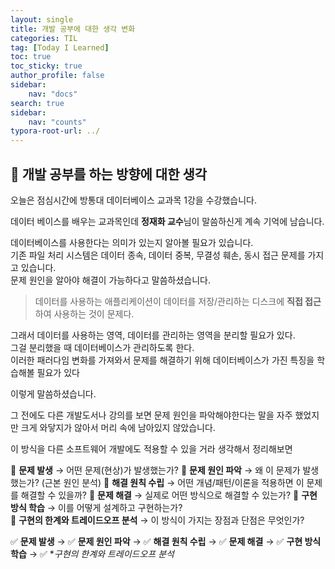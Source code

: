 ```yaml
---
layout: single
title: 개발 공부에 대한 생각 변화
categories: TIL
tag: [Today I Learned]
toc: true
toc_sticky: true
author_profile: false
sidebar:
    nav: "docs"
search: true
sidebar:
    nav: "counts"
typora-root-url: ../
---
```


## 📌 개발 공부를 하는 방향에 대한 생각

오늘은 점심시간에 방통대 데이터베이스 교과목 1강을 수강했습니다.

데이터 베이스를 배우는 교과목인데 **정재화 교수**님이 말씀하신게 계속 기억에 남습니다.  

데이터베이스를 사용한다는 의미가 있는지 알아볼 필요가 있습니다.  
기존 파일 처리 시스템은 데이터 종속, 데이터 중복, 무결성 훼손, 동시 접근 문제를 가지고 있습니다.    
문제 원인을 알아야 해결이 가능하다고 말씀하셨습니다.

> 데이터를 사용하는 애플리케이션이 데이터를 저장/관리하는 디스크에 **직접 접근**하여 사용하는 것이 문제다.

그래서 데이터를 사용하는 영역, 데이터를 관리하는 영역을 분리할 필요가 있다.    
그걸 분리했을 때 데이터베이스가 관리하도록 한다.  
이러한 패러다임 변화를 가져와서 문제를 해결하기 위해 데이터베이스가 가진 특징을 학습해볼 필요가 있다

이렇게 말씀하셨습니다.

그 전에도 다른 개발도서나 강의를 보면 문제 원인을 파악해야한다는 말을 자주 했었지만 크게 와닿지가 않아서 머리 속에 남아있지 않았습니다.  


이 방식을 다른 소프트웨어 개발에도 적용할 수 있을 거라 생각해서 정리해보면

📌 **문제 발생** → 어떤 문제(현상)가 발생했는가?
📌 **문제 원인 파악** → 왜 이 문제가 발생했는가? (근본 원인 분석)
📌 **해결 원칙 수립** → 어떤 개념/패턴/이론을 적용하면 이 문제를 해결할 수 있을까?
📌 **문제 해결** → 실제로 어떤 방식으로 해결할 수 있는가?
📌 **구현 방식 학습** → 이를 어떻게 설계하고 구현하는가?  
📌 **구현의 한계와 트레이드오프 분석** → 이 방식이 가지는 장점과 단점은 무엇인가?

✅ **문제 발생** → ✅ **문제 원인 파악** → ✅ **해결 원칙 수립** → ✅ **문제 해결** → ✅ **구현 방식 학습** → ✅ **구현의 한계와 트레이드오프 분석*
